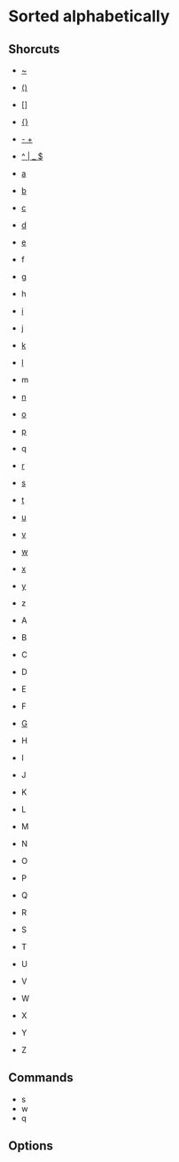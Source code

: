 # Sorted alphabetically

## Shorcuts

* [~](shortcuts/Editing#others)
* [\(\)](shortcuts/Search#go-to)
* [\[\]](shortcuts/Search#go-to)
* [\{\}](shortcuts/Search#go-to)
* [- +](shortcuts/Search#go-to)
* [\^ | _ $](shortcuts/Search#go-to)

* [a](shortcuts/Editing#enter-insert-mode)
* [b](shortcuts/Search#go-to)
* [c](shortcuts/Editind#delete)
* [d](shortcuts/Editing#delete)
* [e](shortcuts/Search#go-to)
* f
* [g](shortcuts/Search#go-to)
* h
* [i](shortcuts/Editing#enter-insert-mode)
* [j](shortcuts/Search#go-to)
* [k](shortcuts/Search#go-to)
* [l](shortcuts/Search#go-to)
* m
* [n](shortcuts/Search#search)
* [o](shortcuts/Editing#enter-insert-mode)
* [p](shortcuts/Editing#quick-insert)
* q
* [r](shortcuts/Editing#quick-replace)
* [s](shortcuts/Editing#enter-insert-mode)
* [t](shortcuts/Search#search)
* [u](shortcuts/Editing#others)
* [v](shortcuts/Search#selection)
* [w](shortcuts/Search#go-to)
* [x](shortcuts/Editing#delete)
* [y](shortcuts/Search#selection)
* z

* A
* B
* C
* D
* E
* F
* [G](shortcuts/Search#go-to)
* H
* I
* J
* K
* L
* M
* N
* O
* P
* Q
* R
* S
* T
* U
* V
* W
* X
* Y
* Z

## Commands

* s
* w
* q

## Options

